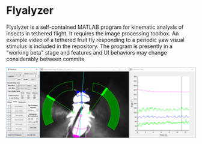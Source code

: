 # Flyalyzer

Flyalyzer is a self-contained MATLAB program for kinematic analysis of insects in tethered flight. It requires the image processing toolbox. An example video of a tethered fruit fly responding to a periodic yaw visual stimulus is included in the repository. The program is presently in a "working beta" stage and features and UI behaviors may change considerably between commits 

![Flyalyzer Screenshot](https://github.com/michaelrauscher/flyalyzer/blob/master/flyalyzerscreen.png)
